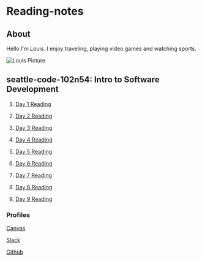 # Reading-notes 
## About
Hello I'm Louis. I enjoy traveling, playing video games and watching sports.

![Louis Picture]()
##  seattle-code-102n54: Intro to Software Development

1. [Day 1 Reading](day1.md)

2. [Day 2 Reading](day2.md)

3. [Day 3 Reading](day3.md)

4. [Day 4 Reading](day4.md)

5. [Day 5 Reading](day5.md)

6. [Day 6 Reading](day6.md)

7. [Day 7 Reading](day7.md)

8. [Day 8 Reading](day8.md)

9. [Day 9 Reading](day9.md)

### Profiles
[Canvas](https://canvas.instructure.com/about/27593262)

[Slack](https://app.slack.com/client/T039KG69K/G01D0UKA42Y/user_profile/U01BZ43BN3W)

[Github](https://github.com/mrloulass)
